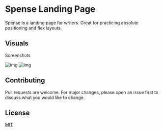 # Spense Landing Page

Spense is a landing page for writers. Great for practicing absolute positioning and flex layouts.

## Visuals

Screenshots

![img](https://i.ibb.co/zS5FjJF/s1.png)
![img](https://i.ibb.co/RcdSsjX/s2.png)

## Contributing
Pull requests are welcome. For major changes, please open an issue first to discuss what you would like to change.


## License
[MIT](https://choosealicense.com/licenses/mit/)
